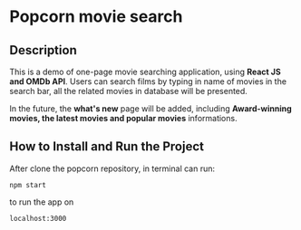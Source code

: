 # Popcorn movie search 
## Description

This is a demo of one-page movie searching application, using **React JS and OMDb API**. 
Users can search films by typing in name of movies in the search bar, all the related movies in database will be presented.


In the future, the **what's new** page will be added, including **Award-winning movies, the latest movies and popular movies** informations.
    
## How to Install and Run the Project

After clone the popcorn repository, in terminal can run: 
```
npm start
```
to run the app on 
```
localhost:3000
```
